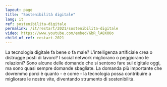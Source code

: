 ```yaml
---
layout: page
title: "Sostenibilità digitale"
lang: it
ref: sostenibilita-digitale
permalink: /it/restart/2021/sostenibilita-digitale
video: https://www.youtube.com/embed/GbR_lA8X0Oo
child_of_ref: restart-2021
---
```


La tecnologia digitale fa bene o fa male? L’intelligenza artificiale crea o distrugge posti di lavoro? I social network migliorano o peggiorano le relazioni? Sono alcune delle domande che si sentono fare sul digitale oggi, ma sono quasi sempre domande sbagliate. La domanda più importante che dovremmo porci è quanto - e come - la tecnologia possa contribuire a migliorare le nostre vite, diventando strumento di sostenibilità.
